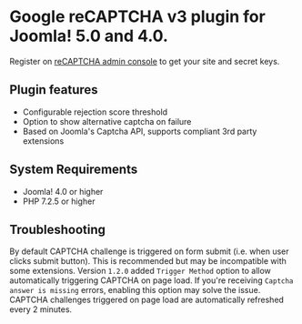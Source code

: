 # Google reCAPTCHA v3 plugin for Joomla! 5.0 and 4.0.
Register on [reCAPTCHA admin console](https://www.google.com/recaptcha/admin/create) to get your site and secret keys.
## Plugin features
- Configurable rejection score threshold
- Option to show alternative captcha on failure
- Based on Joomla's Captcha API, supports compliant 3rd party extensions

## System Requirements
- Joomla! 4.0 or higher
- PHP 7.2.5 or higher

## Troubleshooting
By default CAPTCHA challenge is triggered on form submit (i.e. when user clicks submit button). This is recommended but may be incompatible with some extensions. Version `1.2.0` added `Trigger Method` option to allow automatically triggering CAPTCHA on page load. If you're receiving `Captcha answer is missing` errors, enabling this option may solve the issue. CAPTCHA challenges triggered on page load are automatically refreshed every 2 minutes. 
